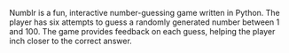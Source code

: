 Numblr is a fun, interactive number-guessing game written in Python. The player has six attempts to guess a randomly generated number between 1 and 100. The game provides feedback on each guess, helping the player inch closer to the correct answer.

